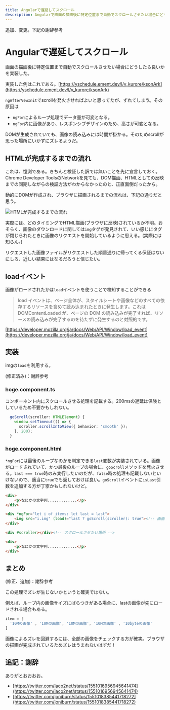 ```yaml
---
title: Angularで遅延してスクロール
description: Angularで画面の描画後に特定位置まで自動でスクロールさせたい場合にどうしたら良いかを実装した。
---
```


追加、変更。下記の謝辞参考

# Angularで遅延してスクロール

画面の描画後に特定位置まで自動でスクロールさせたい場合にどうしたら良いかを実装した。

実装した例はこれである。[https://yschedule.ement.dev/l/v_kurore/ksonArk](https://yschedule.ement.dev/l/v_kurore/ksonArk)

<ClientOnly>
  <CallInFeedAdsense />
</ClientOnly>


`ngAfterVewInit`でscrollを発火させればよいと思ってたが、ずれてしまう。その原因は

* `ngFor`によるループ処理でデータ量が可変となる。
* `ngFor`内に画像があり、レスポンシブデザインのため、高さが可変となる。

DOMが生成されていても、画像の読み込みには時間が掛かる。そのためscrollが思った場所にいかずにズレるようだ。

## HTMLが完成するまでの流れ

これは、憶測である。きちんと検証した訳では無いことを先に宣言しておく。Chrome Developer ToolsのNetworkを見ても、DOM描画、HTMLとしての反映までの同期しながらの検証方法がわからなかったのと、正直面倒だったから。

動的にDOMが作成され、ブラウザに描画されるまでの流れは、下記の通りだと思う。

![HTMLが完成するまでの流れ](/images/Angular/lazy-scroll01.png)

実際には、どのタイミングでHTML描画(ブラウザに反映)されているか不明。おそらく、画像のダウンロードに関しては`img`タグが発見されて、いい感じにタグが閉じられたときに画像のリクエストを開始しているように思える。(実際には知らん。)

リクエストした画像ファイルがリクエストした順番通りに帰ってくる保証はないにしろ、近しい結果にはなるだろうと信じたい。

## loadイベント

画像がロードされたかは`load`イベントを使うことで検知することができる

> load イベントは、ページ全体が、スタイルシートや画像などのすべての依存するリソースを含めて読み込まれたときに発生します。これは DOMContentLoaded が、ページの DOM の読み込みが完了すれば、リソースの読み込みが完了するのを待たずに発生するのと対照的です。

[https://developer.mozilla.org/ja/docs/Web/API/Window/load_event](https://developer.mozilla.org/ja/docs/Web/API/Window/load_event)

## 実装

imgの`load`を利用する。

(修正済み)：謝辞参考

### hoge.component.ts

コンポーネント内にスクロールさせる処理を記載する。200msの遅延は保険としているため不要かもしれない。

```ts
  goScroll(scroller: HTMLElement) {
    window.setTimeout(() => {
      scroller.scrollIntoView({ behavior: 'smooth' });
    }, 200);
  }
```

### hoge.component.html

`*ngFor`には最後のループなのかを判定できる`last`変数が実装されている。画像がロードされていて、かつ最後のループの場合に、`goScroll`メソッドを発火させる。`last === true`時のみ実行したいのだが、`false`時の処理も記載しないといけないので、適当に`true`でも返しておけば良い。`goScroll`イベントに`isLast`引数を追加する方が丁寧かもしれないけど。

```html
<div>
    <p>なにかの文字列.............</p>
</div>

<div *ngFor="let i of items: let last = last">
    <img src="i.img" (load)="last ? goScroll(scroller): true"><!-- 画面ロードしたら発火する -->
</div>

<div #scroller></div><!-- スクロールさせたい場所 -->

<div>
    <p>なにかの文字列.............</p>
</div>
```

## まとめ

(修正、追加)：謝辞参考

この処理でズレが生じないかというと確実ではない。

例えば、ループ内の画像サイズにばらつきがある場合に、lastの画像が先にロードされる場合もある。

```ts
item = [
  '10Mの画像' , '10Mの画像', '10Mの画像', '10Mの画像' , '10byteの画像'
]
```

画像によるズレを回避するには、全部の画像をチェックする方が確実。ブラウザの描画が完成されているためズレはうまれないはずだ！

## 追記：謝辞

ありがとおおおお。

* [https://twitter.com/laco2net/status/1551016956945641474](https://twitter.com/laco2net/status/1551016956945641474)
* [https://twitter.com/joniburn/status/1551018385441718272](https://twitter.com/joniburn/status/1551018385441718272)


<ClientOnly>
  <CallInFeedAdsense />
</ClientOnly>

